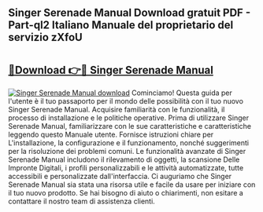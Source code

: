 ## Singer Serenade Manual Download gratuit PDF - Part-ql2 Italiano Manuale del proprietario del servizio zXfoU

# <h2><a href="http://dffiry.blite.top/?on=Singer+Serenade+Manual">🔗Download 👉🔴 Singer Serenade Manual</a></h2>

[![Singer Serenade Manual download](https://i.imgur.com/lujVjoI.png)](http://dffiry.blite.top/?on=Singer+Serenade+Manual)
Cominciamo! Questa guida per l'utente è il tuo passaporto per il mondo delle possibilità con il tuo nuovo Singer Serenade Manual. Acquisire familiarità con le funzionalità, il processo di installazione e le politiche operative. Prima di utilizzare Singer Serenade Manual, familiarizzare con le sue caratteristiche e caratteristiche leggendo questo Manuale utente. Fornisce istruzioni chiare per L'installazione, la configurazione e il funzionamento, nonché suggerimenti per la risoluzione dei problemi comuni. Le funzionalità avanzate di Singer Serenade Manual includono il rilevamento di oggetti, la scansione Delle Impronte Digitali, i profili personalizzabili e le attività automatizzate, tutte accessibili e personalizzate dall'interfaccia. Ci auguriamo che Singer Serenade Manual sia stata una risorsa utile e facile da usare per iniziare con il tuo nuovo prodotto. Se hai bisogno di aiuto o chiarimenti, non esitare a contattare il nostro team di assistenza clienti.
